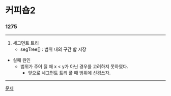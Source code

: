 # 커피숍2
### 1275
***
1. 세그먼트 트리
	- segTree[] : 범위 내의 구간 합 저장

- 실패 원인
	- 범위가 주어 질 때 x < y가 아닌 경우를 고려하지 못하였다.
		* 앞으로 세그먼트 트리 풀 때 범위에 신경쓰자.

***
[문제](https://www.acmicpc.net/problem/1275)
			 
